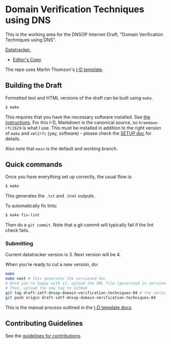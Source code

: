 # Domain Verification Techniques using DNS

This is the working area for the DNSOP Internet-Draft, "Domain Verification Techniques using DNS".

[Datatracker.](https://datatracker.ietf.org/doc/draft-ietf-dnsop-domain-verification-techniques/)

* [Editor's Copy](https://ietf-wg-dnsop.github.io/draft-ietf-dnsop-domain-verification-techniques/#go.draft-ietf-domain-verification-techniques-latest.html)

The repo uses Martin Thomson's [I-D template](https://github.com/martinthomson/i-d-template).

## Building the Draft

Formatted text and HTML versions of the draft can be built using `make`.

```sh
$ make
```

This requires that you have the necessary software installed.  See
[the instructions](https://github.com/martinthomson/i-d-template/blob/master/doc/SETUP.md). For this I-D, Markdown is the canonical source, so `kramdown-rfc2629` is what I use. This must be installed in addition to the right version of `make` and `xml2rfc` (yay, software) - please check the [SETUP doc](https://github.com/martinthomson/i-d-template/blob/master/doc/SETUP.md) for details. 

Also note that `main` is the default and working branch.

## Quick commands

Once you have everything set up correctly, the usual flow is:

```sh
$ make
```

This generates the `.txt` and `.html` outputs. 

To automatically fix lints:
```sh
$ make fix-lint
```

Then do a `git commit`. Note that a git commit will typically fail if the lint check fails.

### Submitting 

Current datatracker version is 3. Next version will be 4.

When you're ready to cut a new version, do:
```sh
make 
make next # this generates the versioned doc
# Once you're happy with it, upload the XML file (generated in versioned/): https://datatracker.ietf.org/submit/
# Then, upload the new tag to GitHub
git tag draft-ietf-dnsop-domain-verification-techniques-04 # the version you just uploaded to datatracker
git push origin draft-ietf-dnsop-domain-verification-techniques-04
```

This is the manual process outlined in the [I-D template docs](https://github.com/martinthomson/i-d-template/blob/main/doc/SUBMITTING.md#manual-process). 

## Contributing Guidelines

See the
[guidelines for contributions](https://github.com/ShivanKaul/draft-ietf-dnsop-domain-verification-techniques/blob/main/CONTRIBUTING.md).
